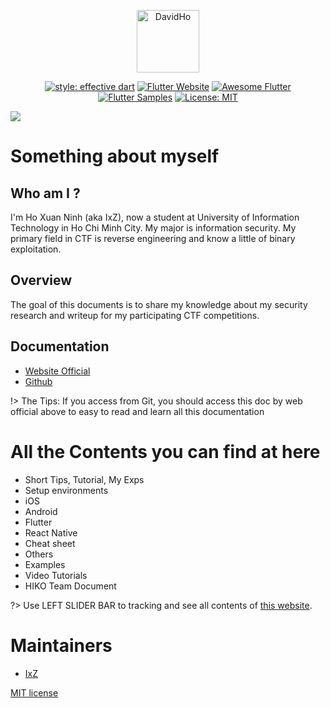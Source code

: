 <p align="center">
<img src="https://raw.githubusercontent.com/IxZZZ/IxZZZ.github.io/main/docs/assets/bloc_logo_full.png" height="100" alt="DavidHo" />
</p>

<p align="center">
<a href="https://github.com/tenhobi/effective_dart"><img src="https://img.shields.io/badge/style-effective_dart-40c4ff.svg" alt="style: effective dart"></a>
<a href="https://flutter.dev/docs/development/data-and-backend/state-mgmt/options#bloc--rx"><img src="https://img.shields.io/badge/flutter-website-deepskyblue.svg" alt="Flutter Website"></a>
<a href="https://github.com/Solido/awesome-flutter#standard"><img src="https://img.shields.io/badge/awesome-flutter-blue.svg?longCache=true" alt="Awesome Flutter"></a>
<a href="http://fluttersamples.com"><img src="https://img.shields.io/badge/flutter-samples-teal.svg?longCache=true" alt="Flutter Samples"></a>
<a href="https://opensource.org/licenses/MIT"><img src="https://img.shields.io/badge/license-MIT-purple.svg" alt="License: MIT"></a>
</p>

![](https://raw.githubusercontent.com/IxZZZ/IxZZZ.github.io/main/docs/assets/header_.png)

# Something about myself

## Who am I ?
I'm Ho Xuan Ninh (aka IxZ), now a student at University of Information Technology in Ho Chi Minh City. My major is information security. My primary field in CTF is reverse engineering and know a little of binary exploitation.

## Overview

The goal of this documents is to share my knowledge about my security research and writeup for my participating CTF competitions.


## Documentation

- [Website Official](https://ixzzz.github.io/)
- [Github](https://github.com/IxZZZ/IxZZZ.github.io/blob/main/README.md)

!> The Tips: If you access from Git, you should access this doc by web official above to easy to read and learn all this documentation

# All the Contents you can find at here

- Short Tips, Tutorial, My Exps
- Setup environments
- iOS
- Android
- Flutter
- React Native
- Cheat sheet
- Others
- Examples
- Video Tutorials
- HIKO Team Document

?> Use LEFT SLIDER BAR to tracking and see all contents of [this website](https://ixzzz.github.io/).
# Maintainers
- [IxZ](https://github.com/IxZZZ)

[MIT license](LICENSE)
